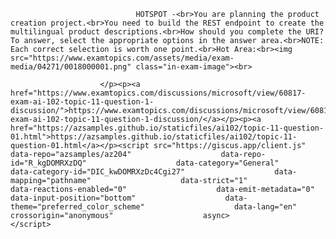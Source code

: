 <p class="card-text">
							
								HOTSPOT -<br>You are planning the product creation project.<br>You need to build the REST endpoint to create the multilingual product descriptions.<br>How should you complete the URI? To answer, select the appropriate options in the answer area.<br>NOTE: Each correct selection is worth one point.<br>Hot Area:<br><img src="https://www.examtopics.com/assets/media/exam-media/04271/0018000001.png" class="in-exam-image"><br>
							
						</p><p><a href="https://www.examtopics.com/discussions/microsoft/view/60817-exam-ai-102-topic-11-question-1-discussion/">https://www.examtopics.com/discussions/microsoft/view/60817-exam-ai-102-topic-11-question-1-discussion/</a></p><p><a href="https://azsamples.github.io/staticfiles/ai102/topic-11-question-01.html">https://azsamples.github.io/staticfiles/ai102/topic-11-question-01.html</a></p><script src="https://giscus.app/client.js"                    data-repo="azsamples/az204"                    data-repo-id="R_kgDOMRXzDQ"                    data-category="General"                    data-category-id="DIC_kwDOMRXzDc4Cgi27"                    data-mapping="pathname"                    data-strict="1"                    data-reactions-enabled="0"                    data-emit-metadata="0"                    data-input-position="bottom"                    data-theme="preferred_color_scheme"                    data-lang="en"                    crossorigin="anonymous"                    async>                    </script>